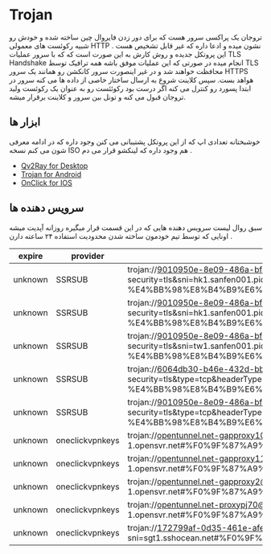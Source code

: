# Trojan 
تروجان یک پراکسی سرور هست که برای دور زدن فایروال چین ساخته شده و خودش رو شبیه رکوئست های معمولی HTTP نشون میده و ادعا داره که غیر قابل تشخیص هست . این پروتکل جدیده و روش کارش به این صورت است که که با سرور عملیات TLS Handshake انجام میده در صورتی که این عملیات موفق باشه همه ترافیک توسط TLS محافظت خواهند شد و در غیر اینصورت سرور کانکشن رو همانند یک  سرور HTTPS هواهد بست. سپس کلاینت شروع به ارسال ساختار خاصی از داده ها می کنه سرور در ابتدا پسورد رو کنترل می کنه اگر درست بود رکوئئست رو به عنوان یک رکوئست ولید تروجان قبول می کنه و تونل بین سرور و کلاینت برقرار میشه. 

## ابزار ها 
خوشبختانه تعدادی اپ که از این پروتکل پشتیبانی می کنن وجود داره که در ادامه معرفی شون می کنم نسخه ISO هم وجود داره که لینکشو قرار می دم . 

- [Qv2Ray for Desktop](/v2ray/app/)
- [Trojan for Android](/trojan/app/)
- [OnClick for IOS](https://apps.apple.com/us/app/oneclick-safe-easy-fast/id1545555197)

## سرویس دهنده ها 
سبق روال لیست سرویس دهنده هایی که در این قسمت قرار میگیره روزانه آپدیت میشه اونایی که توسط تیم خودمون ساخته شدن محدودیت استفاده ۲۴ ساعته دارن . 

| expire | provider | url |
| --- | --- | --- | 
| unknown | SSRSUB | trojan://9010950e-8e09-486a-bf96-3b0cf22097b4@hk2.sanfen001.pics:443?security=tls&sni=hk1.sanfen001.pics&type=tcp&headerType=none#%40SSRSUB-T01-%E4%BB%98%E8%B4%B9%E6%8E%A8%E8%8D%90%3Asuo.yt%2Fssrsub |
| unknown | SSRSUB | trojan://9010950e-8e09-486a-bf96-3b0cf22097b4@hk1.sanfen001.pics:443?security=tls&sni=hk1.sanfen001.pics&type=tcp&headerType=none#%40SSRSUB-T02-%E4%BB%98%E8%B4%B9%E6%8E%A8%E8%8D%90%3Asuo.yt%2Fssrsub |
| unknown | SSRSUB | trojan://9010950e-8e09-486a-bf96-3b0cf22097b4@tw1.sanfen001.pics:443?security=tls&sni=tw1.sanfen001.pics&type=tcp&headerType=none#%40SSRSUB-T03-%E4%BB%98%E8%B4%B9%E6%8E%A8%E8%8D%90%3Asuo.yt%2Fssrsub |
| unknown | SSRSUB | trojan://6064db30-b46e-432d-bbec-f12b947422a2@1024hk02.tfzhc.top:80?security=tls&type=tcp&headerType=none#%40SSRSUB-T04-%E4%BB%98%E8%B4%B9%E6%8E%A8%E8%8D%90%3Asuo.yt%2Fssrsub |
| unknown | SSRSUB | trojan://9010950e-8e09-486a-bf96-3b0cf22097b4@tw1.sanfen001.pics:443?security=tls&type=tcp&headerType=none#%40SSRSUB-T05-%E4%BB%98%E8%B4%B9%E6%8E%A8%E8%8D%90%3Asuo.yt%2Fssrsub |
| unknown | oneclickvpnkeys | trojan://opentunnel.net-gapproxy10@det-1.opensvr.net:443?sni=det-1.opensvr.net#%F0%9F%87%A9%F0%9F%87%AA6%40oneclickvpnkeys |
| unknown | oneclickvpnkeys | trojan://opentunnel.net-gapproxy11@det-1.opensvr.net:443?sni=det-1.opensvr.net#%F0%9F%87%A9%F0%9F%87%AA5%40oneclickvpnkeys | 
| unknown | oneclickvpnkeys | trojan://opentunnel.net-gapproxy2@det-1.opensvr.net:443?sni=det-1.opensvr.net#%F0%9F%87%A9%F0%9F%87%AA4%40oneclickvpnkeys |
| unknown | oneclickvpnkeys | trojan://opentunnel.net-proxypj70@det-1.opensvr.net:443?sni=det-1.opensvr.net#%F0%9F%87%A9%F0%9F%87%AA2%40oneclickvpnkeys | 
| unknown | oneclickvpnkeys | trojan://172799af-0d35-461e-afe4-6c6c2e6d85d7@sgt1.sshocean.net:443?sni=sgt1.sshocean.net#%F0%9F%87%B8%F0%9F%87%ACsgt1443%40oneclickvpnkeys |  


